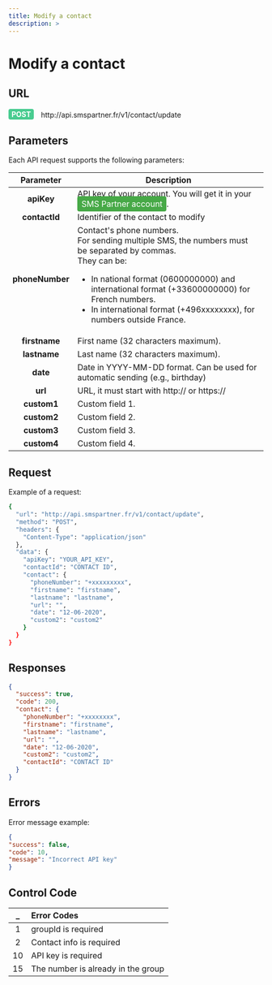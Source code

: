 ```yaml
---
title: Modify a contact
description: >
---
```

# Modify a contact


## URL

<div>
  <div style="background-color: #49CC90; color: white;  display: inline-block; padding: 2px 6px; font-weight: bold; border-radius: 4px;">POST</div> 
  <span style=" display: inline-block; vertical-align: middle; margin-left: 10px;"> http://api.smspartner.fr/v1/contact/update</span>
</div>




## Parameters

Each API request supports the following parameters:
           
| Parameter       | Description |
|:-----------------:|-------------| 
| **apiKey**      | API key of your account. You will get it in your <a href="https://my.smspartner.fr/connexion" style="background-color: #47a947; color: white; padding: 5px 8px; text-decoration: none; border-radius: 4px;">SMS Partner account</a>. |
| **contactId** |Identifier of the contact to modify| 
| **phoneNumber** |Contact's phone numbers. <br> For sending multiple SMS, the numbers must be separated by commas. <br> They can be:  <ul><li>In national format (0600000000) and international format (+33600000000) for French numbers.</li><li>In international format (+496xxxxxxxx), for numbers outside France.</li></ul>| 
| **firstname** | First name (32 characters maximum). |
|**lastname** 	| Last name (32 characters maximum).| 
|**date** 	| Date in YYYY-MM-DD format. Can be used for automatic sending (e.g., birthday)| 
|**url** 	| URL, it must start with http:// or https://| 
|**custom1** 	| Custom field 1.| 
|**custom2** 	| Custom field 2.| 
|**custom3** 	| Custom field 3.| 
|**custom4** 	| Custom field 4.| 



## Request

Example of a request:

``` bash
{
  "url": "http://api.smspartner.fr/v1/contact/update",
  "method": "POST",
  "headers": {
    "Content-Type": "application/json"
  },
  "data": {
    "apiKey": "YOUR_API_KEY",
    "contactId": "CONTACT ID",
    "contact": {
      "phoneNumber": "+xxxxxxxxx",
      "firstname": "firstname",
      "lastname": "lastname",
      "url": "",
      "date": "12-06-2020",
      "custom2": "custom2"
    }
  }
}
```
 ## Responses
``` json   
{
  "success": true,
  "code": 200,
  "contact": {
    "phoneNumber": "+xxxxxxxx",
    "firstname": "firstname",
    "lastname": "lastname",
    "url": "",
    "date": "12-06-2020",
    "custom2": "custom2",
    "contactId": "CONTACT ID"
  }
}
``` 



## Errors
Error message example:
 ``` json
{ 
"success": false, 
"code": 10, 
"message": "Incorrect API key" 
}

```
 
 ## Control Code

| _  | Error Codes |
| :---------------: |:---------------|
|1 | groupId is required |
|2 | Contact info is required |
|10 | API key is required |
|15 | The number is already in the group |

 <br>



